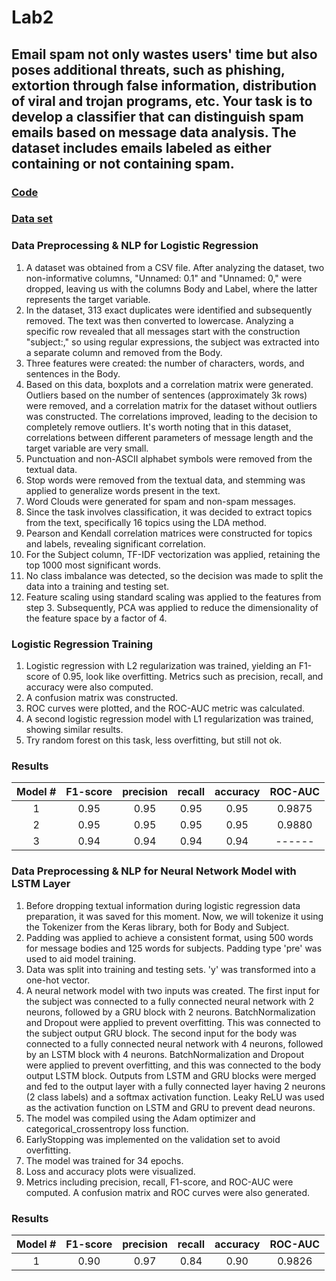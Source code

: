# Lab2

## Email spam not only wastes users' time but also poses additional threats, such as phishing, extortion through false information, distribution of viral and trojan programs, etc. Your task is to develop a classifier that can distinguish spam emails based on message data analysis. The dataset includes emails labeled as either containing or not containing spam.

### [**Code**](/Lab2/Lab2.ipynb)

### [**Data set**](https://www.kaggle.com/datasets/nitishabharathi/email-spam-dataset)

### Data Preprocessing & NLP for Logistic Regression

1. A dataset was obtained from a CSV file. After analyzing the dataset, two non-informative columns, "Unnamed: 0.1" and "Unnamed: 0," were dropped, leaving us with the columns Body and Label, where the latter represents the target variable.
2. In the dataset, 313 exact duplicates were identified and subsequently removed. The text was then converted to lowercase. Analyzing a specific row revealed that all messages start with the construction "subject:," so using regular expressions, the subject was extracted into a separate column and removed from the Body.
3. Three features were created: the number of characters, words, and sentences in the Body.
4. Based on this data, boxplots and a correlation matrix were generated. Outliers based on the number of sentences (approximately 3k rows) were removed, and a correlation matrix for the dataset without outliers was constructed. The correlations improved, leading to the decision to completely remove outliers. It's worth noting that in this dataset, correlations between different parameters of message length and the target variable are very small.
5. Punctuation and non-ASCII alphabet symbols were removed from the textual data.
6. Stop words were removed from the textual data, and stemming was applied to generalize words present in the text.
7. Word Clouds were generated for spam and non-spam messages.
8. Since the task involves classification, it was decided to extract topics from the text, specifically 16 topics using the LDA method.
9. Pearson and Kendall correlation matrices were constructed for topics and labels, revealing significant correlation.
10.  For the Subject column, TF-IDF vectorization was applied, retaining the top 1000 most significant words.
11. No class imbalance was detected, so the decision was made to split the data into a training and testing set.
12. Feature scaling using standard scaling was applied to the features from step 3. Subsequently, PCA was applied to reduce the dimensionality of the feature space by a factor of 4.

### Logistic Regression Training

1. Logistic regression with L2 regularization was trained, yielding an F1-score of 0.95, look like overfitting. Metrics such as precision, recall, and accuracy were also computed.
2. A confusion matrix was constructed.
3. ROC curves were plotted, and the ROC-AUC metric was calculated.
4. A second logistic regression model with L1 regularization was trained, showing similar results.
5. Try random forest on this task, less overfitting, but still not ok.
   
### Results
| Model # | F1-score | precision | recall | accuracy | ROC-AUC |
|:-:|:-:|:-:|:-:|:-:|:-:|
| 1 | 0.95 | 0.95 | 0.95 | 0.95 | 0.9875 |
| 2 | 0.95 | 0.95 | 0.95 | 0.95 | 0.9880 |
| 3 | 0.94 | 0.94 | 0.94 | 0.94 | ------ |


### Data Preprocessing & NLP for Neural Network Model with LSTM Layer

1. Before dropping textual information during logistic regression data preparation, it was saved for this moment. Now, we will tokenize it using the Tokenizer from the Keras library, both for Body and Subject.
2. Padding was applied to achieve a consistent format, using 500 words for message bodies and 125 words for subjects. Padding type 'pre' was used to aid model training.
3. Data was split into training and testing sets. 'y' was transformed into a one-hot vector.
4. A neural network model with two inputs was created. The first input for the subject was connected to a fully connected neural network with 2 neurons, followed by a GRU block with 2 neurons. BatchNormalization and Dropout were applied to prevent overfitting. This was connected to the subject output GRU block. The second input for the body was connected to a fully connected neural network with 4 neurons, followed by an LSTM block with 4 neurons. BatchNormalization and Dropout were applied to prevent overfitting, and this was connected to the body output LSTM block. Outputs from LSTM and GRU blocks were merged and fed to the output layer with a fully connected layer having 2 neurons (2 class labels) and a softmax activation function. Leaky ReLU was used as the activation function on LSTM and GRU to prevent dead neurons.
5. The model was compiled using the Adam optimizer and categorical_crossentropy loss function.
6. EarlyStopping was implemented on the validation set to avoid overfitting.
7. The model was trained for 34 epochs.
8. Loss and accuracy plots were visualized.
9. Metrics including precision, recall, F1-score, and ROC-AUC were computed. A confusion matrix and ROC curves were also generated.

### Results
| Model # | F1-score | precision | recall | accuracy | ROC-AUC |
|:-:|:-:|:-:|:-:|:-:|:-:|
| 1 | 0.90 | 0.97 | 0.84 | 0.90 | 0.9826 |